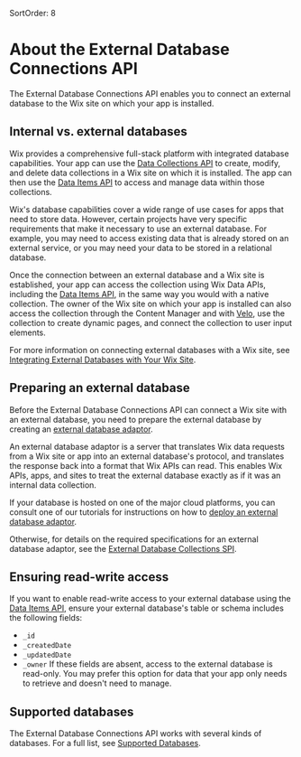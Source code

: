 SortOrder: 8
# About the External Database Connections API

The External Database Connections API enables you to connect an external database to the Wix site on which your app is installed.

## Internal vs. external databases

Wix provides a comprehensive full-stack platform with integrated database capabilities. Your app can use the [Data Collections API](/docs/wix-data/wix-data/data-collections) to create, modify, and delete data collections in a Wix site on which it is installed. The app can then use the [Data Items API](/docs/wix-data/wix-data/data-items) to access and manage data within those collections.

Wix's database capabilities cover a wide range of use cases for apps that need to store data. However, certain projects have very specific requirements that make it necessary to use an external database. For example, you may need to access existing data that is already stored on an external service, or you may need your data to be stored in a relational database.

Once the connection between an external database and a Wix site is established, your app can access the collection using Wix Data APIs, including the [Data Items API](/docs/wix-data/wix-data/data-items), in the same way you would with a native collection. The owner of the Wix site on which your app is installed can also access the collection through the Content Manager and with [Velo](https://www.wix.com/velo/reference/wix-data), use the collection to create dynamic pages, and connect the collection to user input elements.

For more information on connecting external databases with a Wix site, see [Integrating External Databases with Your Wix Site](https://support.wix.com/en/article/velo-integrating-external-databases-with-your-wix-site).

## Preparing an external database

Before the External Database Connections API can connect a Wix site with an external database, you need to prepare the external database by creating an [external database adaptor](https://support.wix.com/en/article/velo-integrating-external-databases-with-your-wix-site#what-is-an-external-database-adaptor).

An external database adaptor is a server that translates Wix data requests from a Wix site or app into an external database's protocol, and translates the response back into a format that Wix APIs can read. This enables Wix APIs, apps, and sites to treat the external database exactly as if it was an internal data collection.

If your database is hosted on one of the major cloud platforms, you can consult one of our tutorials for instructions on how to [deploy an external database adaptor](https://support.wix.com/en/article/velo-integrating-external-databases-with-your-wix-site#deploy-an-external-database-adaptor).

Otherwise, for details on the required specifications for an external database adaptor, see the [External Database Collections SPI](https://www.wix.com/velo/reference/spis/external-database-collections).

## Ensuring read-write access

If you want to enable read-write access to your external database using the [Data Items API](/docs/wix-data/wix-data/data-items), ensure your external database's table or schema includes the following fields:
* `_id`
* `_createdDate`
* `_updatedDate`
* `_owner`
If these fields are absent, access to the external database is read-only. You may prefer this option for data that your app only needs to retrieve and doesn't need to manage.

## Supported databases
The External Database Connections API works with several kinds of databases. For a full list, see [Supported Databases](https://support.wix.com/en/article/velo-integrating-external-databases-with-your-wix-site#supported-databases).
